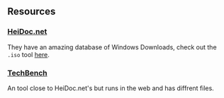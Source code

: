 ## Resources
### [HeiDoc.net](https://HeiDoc.net)
They have an amazing database of Windows Downloads, check out the `.iso` tool [here](https://www.heidoc.net/joomla/technology-science/microsoft/67-microsoft-windows-iso-download-tool).
### [TechBench](https://tb.rg-adguard.net/public.php)
An tool close to HeiDoc.net's but runs in the web and has diffrent files.
